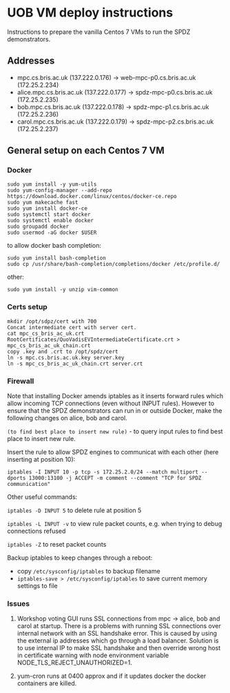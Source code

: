 # UOB VM deploy instructions
Instructions to prepare the vanilla Centos 7 VMs to run the SPDZ demonstrators.

## Addresses

- mpc.cs.bris.ac.uk (137.222.0.176) -> web-mpc-p0.cs.bris.ac.uk (172.25.2.234)
- alice.mpc.cs.bris.ac.uk (137.222.0.177) -> spdz-mpc-p0.cs.bris.ac.uk (172.25.2.235)
- bob.mpc.cs.bris.ac.uk (137.222.0.178) -> spdz-mpc-p1.cs.bris.ac.uk (172.25.2.236)
- carol.mpc.cs.bris.ac.uk (137.222.0.179) -> spdz-mpc-p2.cs.bris.ac.uk (172.25.2.237)


## General setup on each Centos 7 VM
###	Docker 
    sudo yum install -y yum-utils
    sudo yum-config-manager --add-repo https://download.docker.com/linux/centos/docker-ce.repo
    sudo yum makecache fast
    sudo yum install docker-ce
    sudo systemctl start docker
    sudo systemctl enable docker
    sudo groupadd docker
    sudo usermod -aG docker $USER
    
to allow docker bash completion:

    sudo yum install bash-completion
    sudo cp /usr/share/bash-completion/completions/docker /etc/profile.d/ 

other:

    sudo yum install -y unzip vim-common

### Certs setup

    mkdir /opt/sdpz/cert with 700
    Concat intermediate cert with server cert.
    cat mpc_cs_bris_ac_uk.crt RootCertificates/QuoVadisEVIntermediateCertificate.crt > mpc_cs_bris_ac_uk_chain.crt
    copy .key and .crt to /opt/spdz/cert
    ln -s mpc.cs.bris.ac.uk.key server.key
    ln -s mpc_cs_bris_ac_uk_chain.crt server.crt
	
### Firewall

Note that installing Docker amends iptables as it inserts forward rules which allow incoming TCP connections (even without INPUT rules). However to ensure that the SPDZ demonstrators can run in or outside Docker, make the following changes on alice, bob and carol.

```(to find best place to insert new rule)``` - to query input rules to find best place to insert new rule. 

Insert the rule to allow SPDZ engines to communicat with each other (here inserting at position 10):

    iptables -I INPUT 10 -p tcp -s 172.25.2.0/24 --match multiport --dports 13000:13100 -j ACCEPT -m comment --comment "TCP for SPDZ communication"

Other useful commands:

```iptables -D INPUT 5``` to delete rule at position 5

```iptables -L INPUT -v``` to view rule packet counts, e.g. when trying to debug connections refused

```iptables -Z``` to reset packet counts
	
Backup iptables to keep changes through a reboot:
- copy ```/etc/sysconfig/iptables``` to backup filename
- ```iptables-save > /etc/sysconfig/iptables``` to save current memory settings to file

### Issues

1. Workshop voting GUI runs SSL connections from mpc -> alice, bob and carol at startup. There is a problems with running SSL connections over internal network with an SSL handshake error. This is caused by using the external ip addresses which go through a load balancer. Solution is to use internal IP to make SSL handshake and then override wrong host in certificate
warning with node environment variable  NODE_TLS_REJECT_UNAUTHORIZED=1.

2. yum-cron runs at 0400 approx and if it updates docker the docker containers are killed.

